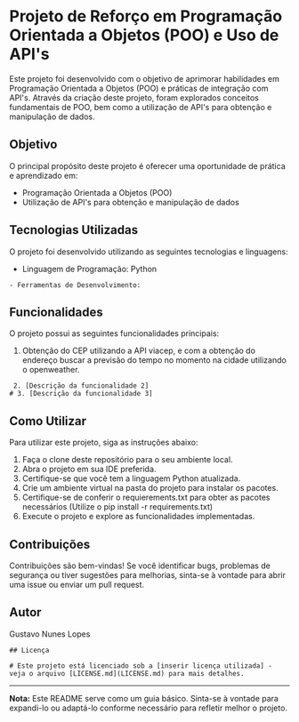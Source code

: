 # Projeto de Reforço em Programação Orientada a Objetos (POO) e Uso de API's

Este projeto foi desenvolvido com o objetivo de aprimorar habilidades em Programação Orientada a Objetos (POO) e práticas de integração com API's. Através da criação deste projeto, foram explorados conceitos fundamentais de POO, bem como a utilização de API's para obtenção e manipulação de dados.

## Objetivo

O principal propósito deste projeto é oferecer uma oportunidade de prática e aprendizado em:

- Programação Orientada a Objetos (POO)
- Utilização de API's para obtenção e manipulação de dados

## Tecnologias Utilizadas

O projeto foi desenvolvido utilizando as seguintes tecnologias e linguagens:

- Linguagem de Programação: Python
```
- Ferramentas de Desenvolvimento:
```

## Funcionalidades

O projeto possui as seguintes funcionalidades principais:

1. Obtenção do CEP utilizando a API viacep, e com a obtenção do endereço buscar a previsão do tempo no momento na cidade utilizando o openweather.
```
 2. [Descrição da funcionalidade 2]
# 3. [Descrição da funcionalidade 3]
```


## Como Utilizar

Para utilizar este projeto, siga as instruções abaixo:

1. Faça o clone deste repositório para o seu ambiente local.
2. Abra o projeto em sua IDE preferida.
3. Certifique-se que você tem a linguagem Python atualizada.
4. Crie um ambiente virtual na pasta do projeto para instalar os pacotes.
5. Certifique-se de conferir o requierements.txt para obter as pacotes necessários (Utilize o pip install -r requirements.txt)
6. Execute o projeto e explore as funcionalidades implementadas.

## Contribuições

Contribuições são bem-vindas! Se você identificar bugs, problemas de segurança ou tiver sugestões para melhorias, sinta-se à vontade para abrir uma issue ou enviar um pull request. 

## Autor

Gustavo Nunes Lopes

```
## Licença

# Este projeto está licenciado sob a [inserir licença utilizada] - veja o arquivo [LICENSE.md](LICENSE.md) para mais detalhes.
```
---
**Nota:** Este README serve como um guia básico. Sinta-se à vontade para expandi-lo ou adaptá-lo conforme necessário para refletir melhor o projeto.
